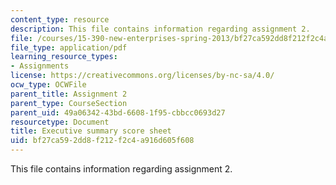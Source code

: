 ```yaml
---
content_type: resource
description: This file contains information regarding assignment 2.
file: /courses/15-390-new-enterprises-spring-2013/bf27ca592dd8f212f2c4a916d605f608_MIT15_390S13_assgn2sheet.pdf
file_type: application/pdf
learning_resource_types:
- Assignments
license: https://creativecommons.org/licenses/by-nc-sa/4.0/
ocw_type: OCWFile
parent_title: Assignment 2
parent_type: CourseSection
parent_uid: 49a06342-43bd-6608-1f95-cbbcc0693d27
resourcetype: Document
title: Executive summary score sheet
uid: bf27ca59-2dd8-f212-f2c4-a916d605f608
---
```

This file contains information regarding assignment 2.